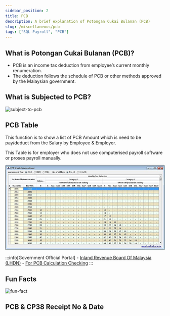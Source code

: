 ```yaml
---
sidebar_position: 2
title: PCB
description: A brief explanation of Potongan Cukai Bulanan (PCB)
slug: /miscellaneous/pcb
tags: ["SQL Payroll", "PCB"]
---
```


## What is Potongan Cukai Bulanan (PCB)?

- PCB is an income tax deduction from employee’s current monthly renumeration.
- The deduction follows the schedule of PCB or other methods approved by the Malaysian government.

## What is Subjected to PCB?

![subject-to-pcb](../../static/img/miscellaneous/pcb/subject-to-pcb.png)

## PCB Table

This function is to show a list of PCB Amount which is need to be pay/deduct from the Salary by Employee & Employer.

This Table is for employer who does not use computerised payroll software or proses payroll manually.

![pcb-table](../../static/img/miscellaneous/pcb/pcb-table.jpg)

:::info[Government Official Portal]
    - [Inland Revenue Board Of Malaysia (LHDN)](http://www.hasil.gov.my/)
    - [For PCB Calculation Checking](http://ekl.hasil.gov.my/pcbcalc/index.php?&lang=may)
:::

## Fun Facts

![fun-fact](../../static/img/miscellaneous/pcb/fun-fact.png)

## PCB & CP38 Receipt No & Date

